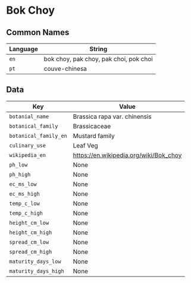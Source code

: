 # Bok Choy

## Common Names

Language|String
-|-
`en`|bok choy, pak choy, pak choi, pok choi
`pt`|couve-chinesa


## Data

Key|Value
-|-
`botanial_name`|Brassica rapa var. chinensis
`botanical_family`|Brassicaceae
`botanical_family_en`|Mustard family
`culinary_use`|Leaf Veg
`wikipedia_en`|https://en.wikipedia.org/wiki/Bok_choy
`ph_low`|None
`ph_high`|None
`ec_ms_low`|None
`ec_ms_high`|None
`temp_c_low`|None
`temp_c_high`|None
`height_cm_low`|None
`height_cm_high`|None
`spread_cm_low`|None
`spread_cm_high`|None
`maturity_days_low`|None
`maturity_days_high`|None


